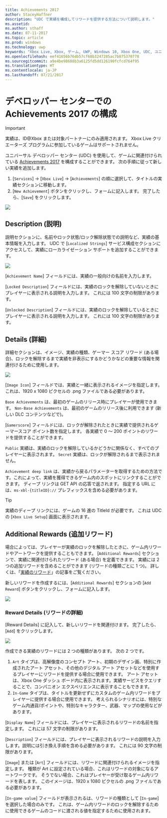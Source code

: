 ```yaml
---
title: Achievements 2017
author: StaceyHaffner
description: "UDC で実績を構成してリワードを提供する方法について説明します。"
ms.assetid: 
ms.author: sthaff
ms.date: 07-11-2017
ms.topic: article
ms.prod: windows
ms.technology: uwp
keywords: "Xbox Live, Xbox, ゲーム, UWP, Windows 10, Xbox One, UDC, ユニバーサル デベロッパー センター"
ms.openlocfilehash: eef41656b76db57cf68b3247285ac7b875370778
ms.sourcegitcommit: a9e4be98688b3a6125fd5dd126190fcfcd764f95
ms.translationtype: HT
ms.contentlocale: ja-JP
ms.lasthandoff: 07/21/2017
---
```

# <a name="configure-achievements-2017-on-dev-center"></a>デベロッパー センターでの Achievements 2017 の構成

> [!IMPORTANT]
> 実績は、ID@Xbox または対象パートナーにのみ適用されます。 Xbox Live クリエーターズ プログラムに参加しているゲームはサポートされません。

ユニバーサル デベロッパー センター (UDC) を使用して、ゲームに関連付けられている [Achievements 2017](simplified-achievements.md) を構成することができます。 次の手順に従って新しい実績を追加します。

1. [`Services`] -> [`Xbox Live`] -> [`Achievements`] の順に選択して、タイトルの実績セクションに移動します。
2. [`New Achievement`] ボタンをクリックし、フォームに記入します。  完了したら、[`Save`] をクリックします。

![](../images/udc/achievements_1.png)

## <a name="description"></a>Description (説明)
説明セクションに、名前やロック状態/ロック解除状態での説明など、実績の基本情報を入力します。 UDC で [`Localized Strings`] サービス構成セクションにアクセスして、実績にローカライゼーション サポートを追加することができます。

![](../images/udc/achievements_2.png)

[`Achievement Name`] フィールドには、実績の一般向けの名前を入力します。

[`Locked Description`] フィールドには、実績のロックを解除していないときにプレイヤーに表示される説明を入力します。 これには 100 文字の制限があります。

[`Unlocked Description`] フィールドには、実績のロックを解除しているときにプレイヤーに表示される説明を入力します。 これには 100 文字の制限があります。

## <a name="details"></a>Details (詳細)
詳細セクションは、イメージ、実績の種類、ゲーマー スコア リワード (ある場合)、ロックを解除するまで実績を非表示にするかどうかなどの重要な情報を関連付けるために使用します。

![](../images/udc/achievements_3.png)

[`Image Icon`] フィールドでは、実績と一緒に表示されるイメージを指定します。 これは、1920 x 1080 ピクセルの .png ファイルである必要があります。

`Base Achievements`  は、最初のゲームのリリース時にプレイヤーが使用できます。 `Non-Base Achievements`  は、最初のゲームのリリース後に利用できます (新しい DLC コンテンツなどで)。

[`Gamerscore`] フィールドには、ロックが解除されたときに実績で提供されるゲーマースコア ポイント数を指定します。 各実績で 0 ～ 200 ポイントのリワードを提供することができます。  

`Public`  実績は、実績のロックを解除しているかどうかに関係なく、すべてのプレイヤーに表示されます。 `Secret`  実績は、ロックが解除されるまで表示されません。

`Achievement deep link` は、実績から戻るパラメーターを取得するための方法です。これによって、実績を獲得できるゲーム内のスポットにリンクすることができます。 ディープ リンクは GET API の応答で返されます。 指定する URL には、`ms-xbl-{titleID}://` プレフィックスを含める必要があります。

> [!TIP]
> 実績のディープ リンクには、ゲームの 16 進の TitleId が必要です。 これは UDC の [`Xbox Live Setup`] 画面に表示されます。 

## <a name="additional-rewards"></a>Additional Rewards (追加リワード)
場合によっては、プレイヤーが実績のロックを解除したときに、ゲーム内リワードやアートワークを提供することもできます。 [`Additional Rewards`] セクションで、実績に関連付けられたリワード (ある場合) を定義できます。 実績には 2 つの追加リワードを含めることができます (リワードの種類ごとに 1 つ)。 詳しくは、「[実績のリワード](achievement-rewards.md)」の記事をご覧ください。

新しいリワードを作成するには、[`Additional Rewards`] セクションの [`Add Reward`] ボタンをクリックし、フォームに記入します。

![](../images/udc/achievements_4.png)

### <a name="reward-details"></a>Reward Details (リワードの詳細)
[Reward Details] に記入して、新しいリワードを関連付けます。 完了したら、[`Add`] をクリックします。

![](../images/udc/achievements_5.png)

作成できる実績のリワードには 2 つの種類があります。 次の 2 つです。 

1. `Art` タイプは、高解像度のコンセプト アート、初期のデザイン画、特別に作成されたアート アセット、その他のデジタル アート アセットなどを使用するプレイヤーにリワードを提供する場合に使用できます。 アート アセットは、Xbox One ダッシュ ボード内に表示されます。実績サービスをクエリすることで、コンパニオン エクスペリエンスに表示することもできます。
2. `In-Game` タイプは、タイトルを更新せずにカスタムのゲーム内リワードをプレイヤーに提供する場合に使用できます。 考えられるシナリオには、特別なゲーム内通貨/ポイントや、特別なキャラクター、武器、マップの使用などがあります。

[`Display Name`] フィールドには、プレイヤーに表示されるリワードの名前を指定します。 これには 57 文字の制限があります。

[`Description`] フィールドには、プレイヤーに表示されるリワードの説明を入力します。説明には引き換え手順を含める必要があります。 これには 90 文字の制限があります。

[`Image`] または [`Art`] フィールドには、リワードに関連付けられるイメージを指定します。 種類が Art に設定されている場合、これはリワードの対象になるアートワークです。 そうでない場合、これはプレイヤーが受け取るゲーム内リワードを表します。 このイメージは、1920 x 1080 ピクセルの .png ファイルである必要があります。

[`In-game value`] フィールドが表示されるは、リワードの種類として [`In-game`] を選択した場合のみです。 これは、ゲーム内リワードのロックを解除するために使用できるゲームのコードに渡される値を指定するために使用されます。
